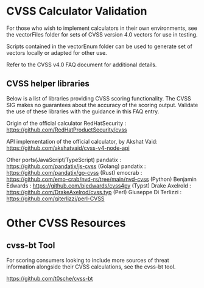 # CVSS Calculator Validation

For those who wish to implement calculators in their own environments, see the vectorFiles folder for sets of CVSS version 4.0 vectors for use in testing. 

Scripts contained in the vectorEnum folder can be used to generate set of vectors locally or adapted for other use.

Refer to the CVSS v4.0 FAQ document for additional details.

## CVSS helper libraries

Below is a list of libraries providing CVSS scoring functionality. The CVSS SIG makes no guarantees about the accuracy of the scoring output. Validate the use of these libraries with the guidance in this FAQ entry.

Origin of the official calculator
RedHatSecurity : https://github.com/RedHatProductSecurity/cvss

API implementation of the official calculator, by  Akshat Vaid: https://github.com/akshatvaid/cvss-v4-node-api

Other ports(JavaScript/TypeScript) pandatix : https://github.com/pandatix/js-cvss
(Golang) pandatix : https://github.com/pandatix/go-cvss
(Rust) emocrab : https://github.com/emo-crab/nvd-rs/tree/main/nvd-cvss 
(Python) Benjamin Edwards : https://github.com/bjedwards/cvss4py 
(Typst) Drake Axelrold : https://github.com/DrakeAxelrod/cvss.typ
(Perl) Giuseppe Di Terlizzi : https://github.com/giterlizzi/perl-CVSS

# Other CVSS Resources

## cvss-bt Tool

For scoring consumers looking to include more sources of threat information alongside their CVSS calculations, see the cvss-bt tool.

https://github.com/t0sche/cvss-bt
